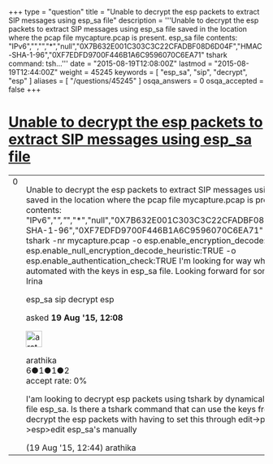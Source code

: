 +++
type = "question"
title = "Unable to decrypt the esp packets to extract SIP messages using esp_sa file"
description = '''Unable to decrypt the esp packets to extract SIP messages using esp_sa file saved in the location where the pcap file mycapture.pcap is present. esp_sa file contents: &quot;IPv6&quot;,&quot;&quot;,&quot;&quot;,&quot;*&quot;,&quot;null&quot;,&quot;0X7B632E001C303C3C22CFADBF08D6D04F&quot;,&quot;HMAC-SHA-1-96&quot;,&quot;0XF7EDFD9700F446B1A6C9596070C6EA71&quot; tshark command: tsh...'''
date = "2015-08-19T12:08:00Z"
lastmod = "2015-08-19T12:44:00Z"
weight = 45245
keywords = [ "esp_sa", "sip", "decrypt", "esp" ]
aliases = [ "/questions/45245" ]
osqa_answers = 0
osqa_accepted = false
+++

<div class="headNormal">

# [Unable to decrypt the esp packets to extract SIP messages using esp\_sa file](/questions/45245/unable-to-decrypt-the-esp-packets-to-extract-sip-messages-using-esp_sa-file)

</div>

<div id="main-body">

<div id="askform">

<table id="question-table" style="width:100%;"><colgroup><col style="width: 50%" /><col style="width: 50%" /></colgroup><tbody><tr class="odd"><td style="width: 30px; vertical-align: top"><div class="vote-buttons"><span id="post-45245-upvote" class="ajax-command post-vote up" rel="nofollow" title="I like this post (click again to cancel)"> </span><div id="post-45245-score" class="post-score" title="current number of votes">0</div><span id="post-45245-downvote" class="ajax-command post-vote down" rel="nofollow" title="I dont like this post (click again to cancel)"> </span> <span id="favorite-mark" class="ajax-command favorite-mark" rel="nofollow" title="mark/unmark this question as favorite (click again to cancel)"> </span><div id="favorite-count" class="favorite-count"></div></div></td><td><div id="item-right"><div class="question-body"><p>Unable to decrypt the esp packets to extract SIP messages using esp_sa file saved in the location where the pcap file mycapture.pcap is present. esp_sa file contents: "IPv6","<em>","</em>","*","null","0X7B632E001C303C3C22CFADBF08D6D04F","HMAC-SHA-1-96","0XF7EDFD9700F446B1A6C9596070C6EA71" tshark command: tshark -nr mycapture.pcap -o esp.enable_encryption_decode:TRUE -o esp.enable_null_encryption_decode_heuristic:TRUE -o esp.enable_authentication_check:TRUE I'm looking for way where this can be automated with the keys in esp_sa file. Looking forward for some help. Thanks, Irina</p></div><div id="question-tags" class="tags-container tags"><span class="post-tag tag-link-esp_sa" rel="tag" title="see questions tagged &#39;esp_sa&#39;">esp_sa</span> <span class="post-tag tag-link-sip" rel="tag" title="see questions tagged &#39;sip&#39;">sip</span> <span class="post-tag tag-link-decrypt" rel="tag" title="see questions tagged &#39;decrypt&#39;">decrypt</span> <span class="post-tag tag-link-esp" rel="tag" title="see questions tagged &#39;esp&#39;">esp</span></div><div id="question-controls" class="post-controls"></div><div class="post-update-info-container"><div class="post-update-info post-update-info-user"><p>asked <strong>19 Aug '15, 12:08</strong></p><img src="https://secure.gravatar.com/avatar/3d5d279732303c06833e3022cc6f5443?s=32&amp;d=identicon&amp;r=g" class="gravatar" width="32" height="32" alt="arathika&#39;s gravatar image" /><p><span>arathika</span><br />
<span class="score" title="6 reputation points">6</span><span title="1 badges"><span class="badge1">●</span><span class="badgecount">1</span></span><span title="1 badges"><span class="silver">●</span><span class="badgecount">1</span></span><span title="2 badges"><span class="bronze">●</span><span class="badgecount">2</span></span><br />
<span class="accept_rate" title="Rate of the user&#39;s accepted answers">accept rate:</span> <span title="arathika has no accepted answers">0%</span></p></div></div><div id="comments-container-45245" class="comments-container"><span id="45247"></span><div id="comment-45247" class="comment"><div id="post-45247-score" class="comment-score"></div><div class="comment-text"><p>I'am looking to decrypt esp packets using tshark by dynamically generating the file esp_sa. Is there a tshark command that can use the keys from esp_sa file and decrypt the esp packets with having to set this through edit-&gt;preference-&gt;esp&gt;edit esp_sa's manually</p></div><div id="comment-45247-info" class="comment-info"><span class="comment-age">(19 Aug '15, 12:44)</span> <span class="comment-user userinfo">arathika</span></div></div></div><div id="comment-tools-45245" class="comment-tools"></div><div class="clear"></div><div id="comment-45245-form-container" class="comment-form-container"></div><div class="clear"></div></div></td></tr></tbody></table>

</div>

</div>

